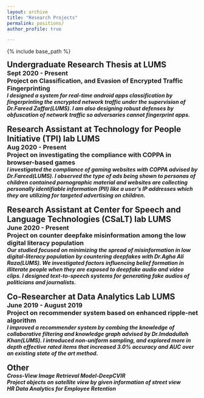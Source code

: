 ```yaml
---
layout: archive
title: "Research Projects"
permalink: positions/
author_profile: true

---
```


<style type='text/css'> 
h2, h3, h4, h5, h6 {margin: 0;}
.br {display: block; margin-bottom: 0em; margin: 0;} 
</style>

{% include base_path %}

## Undergraduate Research Thesis at LUMS 
### Sept 2020 - Present 
### Project on Classification, and Evasion of Encrypted Traffic Fingerprinting
##### I designed a system for real-time android apps classification by fingerprinting the encrypted network traffic under the supervision of Dr.Fareed Zaffar(LUMS). I am also designing robust defenses by obfuscation of network traffic so adversaries cannot fingerprint apps.

<br/>

## Research Assistant at Technology for People Initiative (TPI) lab LUMS
### Aug 2020 - Present  
### Project on investigating the compliance with COPPA in browser-based games
##### I investigated the compliance of gaming websites with COPPA advised by Dr.Fareed(LUMS). I observed the type of ads being shown to personas of children contained pornographic material and websites are collecting personally identifiable information (PII) like a user’s IP addresses which they are utilizing for targeted advertising on children.
<br/>



##  Research Assistant at Center for Speech and Language Technologies (CSaLT) lab LUMS
### June 2020 - Present  
### Project on counter deepfake misinformation among the low digital literacy population
##### Our studied focused on minimizing the spread of misinformation in low digital-literacy population by countering deepfakes with Dr.Agha Ali Raza(LUMS). We investigated factors influencing belief formation in illiterate people when they are exposed to deepfake audio and video clips. I designed text-to-speech systems for generating fake audios of politicians and journalists.
<br/>


##  Co-Researcher at Data Analytics Lab LUMS
### June 2019 - August 2019
### Project on recommender system based on enhanced ripple-net algorithm
##### I improved a recommender system by combing the knowledge of collaborative filtering and knowledge graph advised by Dr.Imdadullah Khan(LUMS). I introduced non-uniform sampling, and explored more in depth effective rated items that increased 3.0% accuracy and AUC over an existing state of the art method.
<br/>


##  Other
##### Cross-View Image Retrieval Model-DeepCVIR
##### Project objects on satellite view by given information of street view
##### HR Data Analytics for Employee Retention



